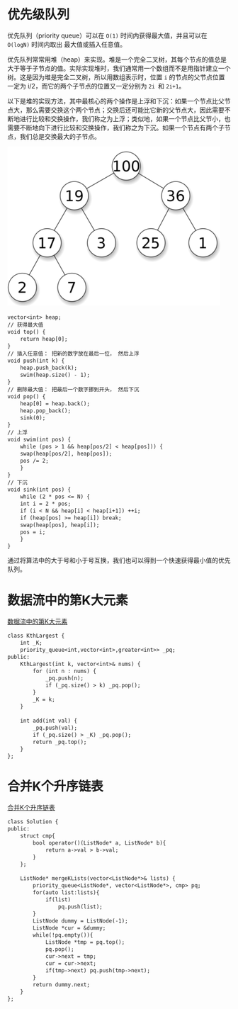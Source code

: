 # 优先级队列

优先队列（priority queue）可以在 `O(1)` 时间内获得最大值，并且可以在 `O(logN)` 时间内取出
最大值或插入任意值。

优先队列常常用堆（heap）来实现。堆是一个完全二叉树，其每个节点的值总是大于等于子节点的值。实际实现堆时，我们通常用一个数组而不是用指针建立一个树。这是因为堆是完全二叉树，所以用数组表示时，位置 `i` 的节点的父节点位置一定为 i/2，而它的两个子节点的位置又一定分别为 `2i `和 `2i+1`。

以下是堆的实现方法，其中最核心的两个操作是上浮和下沉：如果一个节点比父节点大，那么需要交换这个两个节点；交换后还可能比它新的父节点大，因此需要不断地进行比较和交换操作，我们称之为上浮；类似地，如果一个节点比父节小，也需要不断地向下进行比较和交换操作，我们称之为下沉。如果一个节点有两个子节点，我们总是交换最大的子节点。 

![](../../img/max_heap.png)

```
vector<int> heap;
// 获得最大值
void top() {
	return heap[0];
}
// 插入任意值： 把新的数字放在最后一位， 然后上浮
void push(int k) {
	heap.push_back(k);
	swim(heap.size() - 1);
}
// 删除最大值： 把最后一个数字挪到开头， 然后下沉
void pop() {
	heap[0] = heap.back();
	heap.pop_back();
	sink(0);
}
// 上浮
void swim(int pos) {
	while (pos > 1 && heap[pos/2] < heap[pos])) {
	swap(heap[pos/2], heap[pos]);
	pos /= 2;
	}
}
// 下沉
void sink(int pos) {
	while (2 * pos <= N) {
	int i = 2 * pos;
	if (i < N && heap[i] < heap[i+1]) ++i;
	if (heap[pos] >= heap[i]) break;
	swap(heap[pos], heap[i]);
	pos = i;
	}
}
```

通过将算法中的大于号和小于号互换，我们也可以得到一个快速获得最小值的优先队列。

# 数据流中的第K大元素

[数据流中的第K大元素](https://leetcode-cn.com/problems/kth-largest-element-in-a-stream/)

```
class KthLargest {
    int _K;
    priority_queue<int,vector<int>,greater<int>> _pq;
public:
    KthLargest(int k, vector<int>& nums) {
        for (int n : nums) {
            _pq.push(n);
            if (_pq.size() > k) _pq.pop();
        }       
        _K = k;
    }
    
    int add(int val) {
        _pq.push(val);
        if (_pq.size() > _K) _pq.pop();
        return _pq.top();
    }
};
```

# 合并K个升序链表

[合并K个升序链表](https://leetcode-cn.com/problems/merge-k-sorted-lists/)

```
class Solution {
public:
    struct cmp{
        bool operator()(ListNode* a, ListNode* b){
            return a->val > b->val;
        }
    };

    ListNode* mergeKLists(vector<ListNode*>& lists) {
        priority_queue<ListNode*, vector<ListNode*>, cmp> pq;
        for(auto list:lists){
            if(list) 
                pq.push(list);
        }
        ListNode dummy = ListNode(-1);
        ListNode *cur = &dummy;
        while(!pq.empty()){
            ListNode *tmp = pq.top();
            pq.pop();
            cur->next = tmp;
            cur = cur->next;
            if(tmp->next) pq.push(tmp->next);
        }
        return dummy.next;
    }
};
```

